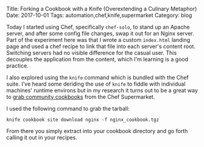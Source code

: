 Title: Forking a Cookbook with a Knife (Overextending a Culinary Metaphor)
Date: 2017-10-01
Tags: automation,chef,knife,supermarket
Category: blog

Today I started using Chef, specifically `chef-solo`, to stand up an Apache server, and after some config file changes, swap it out for an Nginx server.  Part of the experiment here was that I wrote a custom `index.html` landing page and used a chef recipe to link that file into each server's content root.  Switching servers had no visible difference for the casual user.  This decouples the application from the content, which I'm learning is a good practice.

I also explored using the `knife` command which is bundled with the Chef suite.  I've heard some deriding the use of `knife` to fiddle with individual machines' runtime environs but in my research it turns out to be a great way to [grab community cookbooks](https://docs.chef.io/knife_cookbook_site.html) from the Chef Supermarket.

I used the following command to grab the tarball:

`knife cookbook site download nginx -f nginx_cookbook.tgz`

From there you simply extract into your cookbook directory and go forth calling it out in your recipes.
